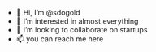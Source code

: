 - 👋 Hi, I’m @sdogold
- 👀 I’m interested in almost everything
- 💞️ I’m looking to collaborate on startups
- 📫 you can reach me here

<!---
sdogold/sdogold is a ✨ special ✨ repository because its `README.md` (this file) appears on your GitHub profile.
You can click the Preview link to take a look at your changes.
--->
